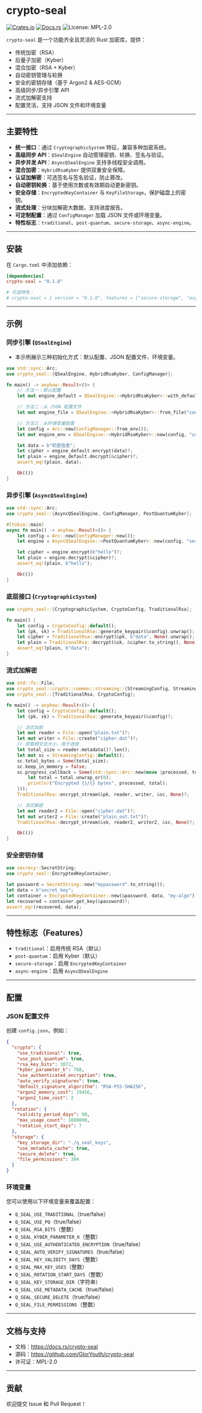 # crypto-seal

[![Crates.io](https://img.shields.io/crates/v/crypto-seal.svg)](https://crates.io/crates/crypto-seal)  [![Docs.rs](https://docs.rs/crypto-seal/badge.svg)](https://docs.rs/crypto-seal)  ![License: MPL-2.0](https://img.shields.io/badge/license-MPL--2.0-brightgreen)

`crypto-seal` 是一个功能齐全且灵活的 Rust 加密库，提供：

- 传统加密（RSA）
- 后量子加密（Kyber）
- 混合加密（RSA + Kyber）
- 自动密钥管理与轮换
- 安全的密钥存储（基于 Argon2 & AES-GCM）
- 高级同步/异步引擎 API
- 流式加解密支持
- 配置灵活，支持 JSON 文件和环境变量

---

## 主要特性

- **统一接口**：通过 `CryptographicSystem` 特征，兼容多种加密系统。
- **高级同步 API**：`QSealEngine` 自动管理密钥、轮换、签名与验证。
- **异步并发 API**：`AsyncQSealEngine` 支持多线程安全调用。
- **混合加密**：`HybridRsaKyber` 提供双重安全保障。
- **认证加解密**：可选签名与签名验证，防止篡改。
- **自动密钥轮换**：基于使用次数或有效期自动更新密钥。
- **安全存储**：`EncryptedKeyContainer` 与 `KeyFileStorage`，保护磁盘上的密钥。
- **流式处理**：分块加解密大数据，支持进度报告。
- **可定制配置**：通过 `ConfigManager` 加载 JSON 文件或环境变量。
- **特性标志**：`traditional`、`post-quantum`、`secure-storage`、`async-engine`。

---

## 安装

在 `Cargo.toml` 中添加依赖：

```toml
[dependencies]
crypto-seal = "0.1.0"

# 可选特性：
# crypto-seal = { version = "0.1.0", features = ["secure-storage", "async-engine"] }
```

---

## 示例

### 同步引擎 (`QSealEngine`)

- 本示例展示三种初始化方式：默认配置、JSON 配置文件、环境变量。

```rust
use std::sync::Arc;
use crypto_seal::{QSealEngine, HybridRsaKyber, ConfigManager};

fn main() -> anyhow::Result<()> {
    // 方法一：默认配置
    let mut engine_default = QSealEngine::<HybridRsaKyber>::with_defaults("user_keys")?;

    // 方法二：从 JSON 配置文件
    let mut engine_file = QSealEngine::<HybridRsaKyber>::from_file("config.json", "user_keys")?;

    // 方法三：从环境变量配置
    let config = Arc::new(ConfigManager::from_env());
    let mut engine_env = QSealEngine::<HybridRsaKyber>::new(config, "user_keys")?;

    let data = b"机密信息";
    let cipher = engine_default.encrypt(data)?;
    let plain = engine_default.decrypt(&cipher)?;
    assert_eq!(plain, data);

    Ok(())
}
```

### 异步引擎 (`AsyncQSealEngine`)

```rust
use std::sync::Arc;
use crypto_seal::{AsyncQSealEngine, ConfigManager, PostQuantumKyber};

#[tokio::main]
async fn main() -> anyhow::Result<()> {
    let config = Arc::new(ConfigManager::new());
    let engine = AsyncQSealEngine::<PostQuantumKyber>::new(config, "session_keys")?;

    let cipher = engine.encrypt(b"hello")?;
    let plain = engine.decrypt(&cipher)?;
    assert_eq!(plain, b"hello");

    Ok(())
}
```

### 底层接口 (`CryptographicSystem`)

```rust
use crypto_seal::{CryptographicSystem, CryptoConfig, TraditionalRsa};

fn main() {
    let config = CryptoConfig::default();
    let (pk, sk) = TraditionalRsa::generate_keypair(&config).unwrap();
    let cipher = TraditionalRsa::encrypt(&pk, b"data", None).unwrap();
    let plain = TraditionalRsa::decrypt(&sk, &cipher.to_string(), None).unwrap();
    assert_eq!(plain, b"data");
}
```

### 流式加解密

```rust
use std::fs::File;
use crypto_seal::crypto::common::streaming::{StreamingConfig, StreamingCryptoExt};
use crypto_seal::{TraditionalRsa, CryptoConfig};

fn main() -> anyhow::Result<()> {
    let config = CryptoConfig::default();
    let (pk, sk) = TraditionalRsa::generate_keypair(&config)?;

    // 流式加密
    let mut reader = File::open("plain.txt")?;
    let mut writer = File::create("cipher.dat")?;
    // 获取明文总大小，用于进度
    let total_size = reader.metadata()?.len();
    let mut sc = StreamingConfig::default();
    sc.total_bytes = Some(total_size);
    sc.keep_in_memory = false;
    sc.progress_callback = Some(std::sync::Arc::new(move |processed, total| {
        let total = total.unwrap_or(0);
        println!("Encrypted {}/{} bytes", processed, total);
    }));
    TraditionalRsa::encrypt_stream(&pk, reader, writer, &sc, None)?;

    // 流式解密
    let mut reader2 = File::open("cipher.dat")?;
    let mut writer2 = File::create("plain_out.txt")?;
    TraditionalRsa::decrypt_stream(&sk, reader2, writer2, &sc, None)?;

    Ok(())
}
```

### 安全密钥存储

```rust
use secrecy::SecretString;
use crypto_seal::EncryptedKeyContainer;

let password = SecretString::new("mypassword".to_string());
let data = b"secret_key";
let container = EncryptedKeyContainer::new(&password, data, "my-algo")?;
let recovered = container.get_key(&password)?;
assert_eq!(recovered, data);
```

---

## 特性标志（Features）

- `traditional`：启用传统 RSA（默认）
- `post-quantum`：启用 Kyber（默认）
- `secure-storage`：启用 `EncryptedKeyContainer`
- `async-engine`：启用 `AsyncQSealEngine`

---

## 配置

### JSON 配置文件

创建 `config.json`，例如：

```json
{
  "crypto": {
    "use_traditional": true,
    "use_post_quantum": true,
    "rsa_key_bits": 3072,
    "kyber_parameter_k": 768,
    "use_authenticated_encryption": true,
    "auto_verify_signatures": true,
    "default_signature_algorithm": "RSA-PSS-SHA256",
    "argon2_memory_cost": 19456,
    "argon2_time_cost": 2
  },
  "rotation": {
    "validity_period_days": 90,
    "max_usage_count": 1000000,
    "rotation_start_days": 7
  },
  "storage": {
    "key_storage_dir": "./q_seal_keys",
    "use_metadata_cache": true,
    "secure_delete": true,
    "file_permissions": 384
  }
}
```

### 环境变量

您可以使用以下环境变量来覆盖配置：

- `Q_SEAL_USE_TRADITIONAL`（true/false）
- `Q_SEAL_USE_PQ`（true/false）
- `Q_SEAL_RSA_BITS`（整数）
- `Q_SEAL_KYBER_PARAMETER_K`（整数）
- `Q_SEAL_USE_AUTHENTICATED_ENCRYPTION`（true/false）
- `Q_SEAL_AUTO_VERIFY_SIGNATURES`（true/false）
- `Q_SEAL_KEY_VALIDITY_DAYS`（整数）
- `Q_SEAL_MAX_KEY_USES`（整数）
- `Q_SEAL_ROTATION_START_DAYS`（整数）
- `Q_SEAL_KEY_STORAGE_DIR`（字符串）
- `Q_SEAL_USE_METADATA_CACHE`（true/false）
- `Q_SEAL_SECURE_DELETE`（true/false）
- `Q_SEAL_FILE_PERMISSIONS`（整数）

---

## 文档与支持

- 文档：https://docs.rs/crypto-seal
- 源码：https://github.com/GlorYouth/crypto-seal
- 许可证：MPL-2.0

---

## 贡献

欢迎提交 Issue 和 Pull Request！ 